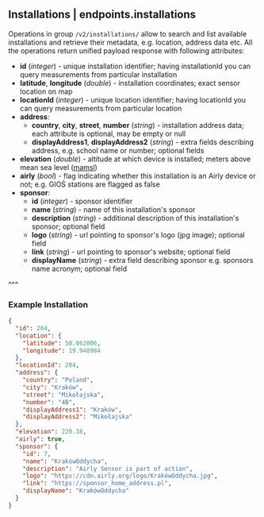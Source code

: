 ## Installations | endpoints.installations

Operations in group `/v2/installations/` allow to search and list available installations and retrieve their metadata, e.g. location, address data etc. All the operations return unified payload response with following attributes:
- **id** (_integer_) - unique installation identifier; having installationId you can query measurements from particular installation
- **latitude**, **longitude** (_double_) - installation coordinates; exact sensor location on map
- **locationId** (_integer_) - unique location identifier; having locationId you can query measurements from particular location
- **address**:
    - **country**, **city**, **street**, **number** (_string_) - installation address data; each attribute is optional, may be empty or null
    - **displayAddress1**, **displayAddress2** (_string_) - extra fields describing address, e.g. school name or number; optional fields
- **elevation** (_double_) - altitude at which device is installed; meters above mean sea level ([mamsl](https://en.wikipedia.org/wiki/Metres_above_sea_level))
- **airly** (_bool_) - flag indicating whether this installation is an Airly device or not; e.g. GIOŚ stations are flagged as false
- **sponsor**:
    - **id** (_integer_) - sponsor identifier
    - **name** (_string_) - name of this installation's sponsor
    - **description** (_string_) - additional description of this installation's sponsor; optional field
    - **logo** (_string_) - url pointing to sponsor's logo (jpg image); optional field
    - **link** (_string_) - url pointing to sponsor's website; optional field
    - **displayName** (_string_) - extra field describing sponsor e.g. sponsors name acronym; optional field

^^^

### Example Installation

```json
{
  "id": 204,
  "location": {
    "latitude": 50.062006,
    "longitude": 19.940984
  },
  "locationId": 204,
  "address": {
    "country": "Poland",
    "city": "Kraków",
    "street": "Mikołajska",
    "number": "4B",
    "displayAddress1": "Kraków",
    "displayAddress2": "Mikołajska"
  },
  "elevation": 220.38,
  "airly": true,
  "sponsor": {
    "id": 7,
    "name": "KrakówOddycha",
    "description": "Airly Sensor is part of action",
    "logo": "https://cdn.airly.org/logo/KrakówOddycha.jpg",
    "link": "https://sponsor_home_address.pl",
    "displayName": "KrakówOddycha"
  }
}
```
